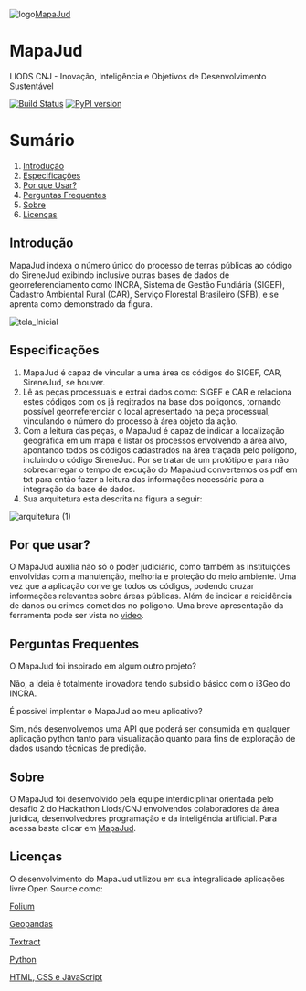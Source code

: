 ![logo](https://user-images.githubusercontent.com/37173966/120087481-d08aab00-c0be-11eb-85af-0202b0f24bd3.jpeg)<a href="http://mapajud.pjexperience.com.br">MapaJud</a>

# MapaJud   
LIODS CNJ - Inovação, Inteligência e Objetivos de Desenvolvimento Sustentável


[![Build Status](https://travis-ci.org/googlemaps/google-maps-services-python.svg?branch=master)](https://travis-ci.org/googlemaps/google-maps-services-python)
[![PyPI version](https://badge.fury.io/py/googlemaps.svg)](https://badge.fury.io/py/googlemaps)


# Sumário
1. [Introdução](#introducao)
2. [Especificações](#especificacoes)
3. [Por que Usar?](#porqueusar)
4. [Perguntas Frequentes](#perguntasfrequentes)
5. [Sobre](#sobre)
6. [Licenças](#licencas)


## Introdução
  MapaJud indexa o número único do processo de terras públicas ao código do SireneJud exibindo inclusive outras bases de dados de georreferenciamento como INCRA, 
 Sistema de Gestão Fundiária (SIGEF), Cadastro Ambiental Rural (CAR), Serviço Florestal Brasileiro (SFB), e se aprenta como demonstrado da figura.
 
 ![tela_Inicial](https://user-images.githubusercontent.com/37173966/120129204-eb7e1d80-c199-11eb-863a-42111f7d8217.png)

## Especificações
1. MapaJud é capaz de vincular a uma área os códigos do SIGEF, CAR, SireneJud, se houver. 
2. Lê as peças processuais e extrai dados como: SIGEF e CAR e relaciona estes códigos com os já regitrados na base dos poligonos, tornando possível georreferenciar o local apresentado na peça processual, vinculando o número do processo à área objeto da ação. 
3. Com a leitura das peças, o MapaJud é capaz de indicar a localização geográfica em um mapa e listar os processos envolvendo a área alvo, apontando todos os códigos cadastrados na área traçada pelo polígono, incluindo o código SireneJud.  Por se tratar de um protótipo e para não sobrecarregar o tempo de excução do MapaJud convertemos os pdf em txt para então fazer a leitura das informações necessária para a integração da base de dados. 
4. Sua arquitetura esta descrita na figura a seguir:

![arquitetura (1)](https://user-images.githubusercontent.com/37173966/120129753-ec637f00-c19a-11eb-8df2-be6a9f7fde69.jpeg)

## Por que usar?
O MapaJud auxilia não só o poder judiciário, como também as instituições envolvidas com a manutenção, melhoria e proteção do meio ambiente. Uma vez que a aplicação converge todos os códigos, podendo cruzar informações relevantes sobre áreas públicas. Além de indicar a reicidência de danos ou crimes cometidos no poligono. Uma breve apresentação da ferramenta pode ser vista no <a href="https://www.youtube.com/watch?v=3l81MM-RJDg">video</a>.


## Perguntas Frequentes
O MapaJud foi inspirado em algum outro projeto?

Não, a ideia é totalmente inovadora tendo subsidio básico com o i3Geo do INCRA. 


É possivel implentar o MapaJud ao meu aplicativo?

Sim, nós desenvolvemos uma API que poderá ser consumida em qualquer aplicação python tanto para visualização quanto para fins de exploração de dados usando técnicas de predição. 

## Sobre
O MapaJud foi desenvolvido pela equipe interdiciplinar orientada pelo desafio 2 do Hackathon Liods/CNJ envolvendos colaboradores da área juridica, desenvolvedores programação e da inteligência artificial.  Para acessa basta clicar em <a href="http://mapajud.pjexperience.com.br">MapaJud</a>.

## Licenças
 O desenvolvimento do MapaJud utilizou em sua integralidade aplicações livre Open Source como: 
 
 <a href="https://github.com/python-visualization/folium/blob/master/LICENSE.txt">Folium</a>
 
 <a href="https://github.com/geopandas/geopandas/blob/master/LICENSE.txt">Geopandas</a>
 
 <a href="https://github.com/dbashford/textract/blob/master/LICENSE">Textract</a>
 
 <a href="https://docs.python.org/3/license.html">Python</a>
 
 <a href="https://www.gnu.org/licenses/licenses.pt-br.html">HTML, CSS e JavaScript </a>


